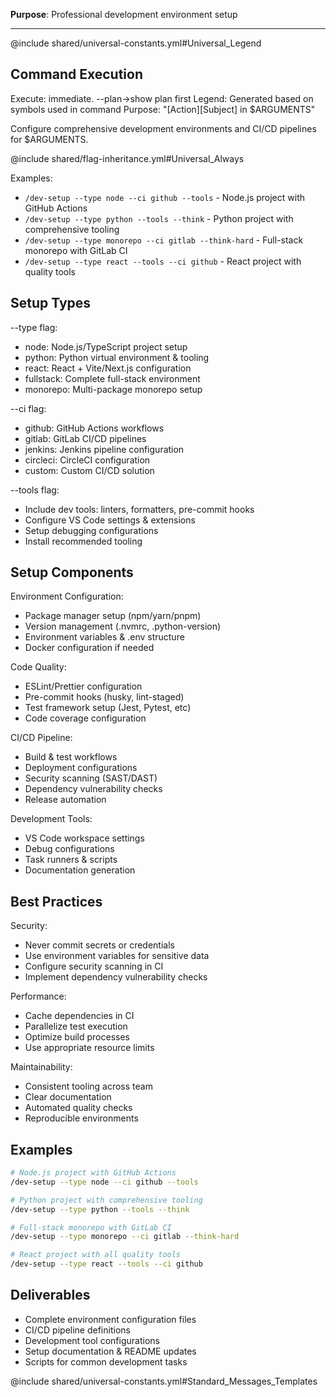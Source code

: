 **Purpose**: Professional development environment setup

---

@include shared/universal-constants.yml#Universal_Legend

## Command Execution
Execute: immediate. --plan→show plan first
Legend: Generated based on symbols used in command
Purpose: "[Action][Subject] in $ARGUMENTS"

Configure comprehensive development environments and CI/CD pipelines for $ARGUMENTS.

@include shared/flag-inheritance.yml#Universal_Always

Examples:
- `/dev-setup --type node --ci github --tools` - Node.js project with GitHub Actions
- `/dev-setup --type python --tools --think` - Python project with comprehensive tooling
- `/dev-setup --type monorepo --ci gitlab --think-hard` - Full-stack monorepo with GitLab CI
- `/dev-setup --type react --tools --ci github` - React project with quality tools

## Setup Types

--type flag:
- node: Node.js/TypeScript project setup
- python: Python virtual environment & tooling
- react: React + Vite/Next.js configuration
- fullstack: Complete full-stack environment
- monorepo: Multi-package monorepo setup

--ci flag:
- github: GitHub Actions workflows
- gitlab: GitLab CI/CD pipelines
- jenkins: Jenkins pipeline configuration
- circleci: CircleCI configuration
- custom: Custom CI/CD solution

--tools flag:
- Include dev tools: linters, formatters, pre-commit hooks
- Configure VS Code settings & extensions
- Setup debugging configurations
- Install recommended tooling

## Setup Components

Environment Configuration:
- Package manager setup (npm/yarn/pnpm)
- Version management (.nvmrc, .python-version)
- Environment variables & .env structure
- Docker configuration if needed

Code Quality:
- ESLint/Prettier configuration
- Pre-commit hooks (husky, lint-staged)
- Test framework setup (Jest, Pytest, etc)
- Code coverage configuration

CI/CD Pipeline:
- Build & test workflows
- Deployment configurations
- Security scanning (SAST/DAST)
- Dependency vulnerability checks
- Release automation

Development Tools:
- VS Code workspace settings
- Debug configurations
- Task runners & scripts
- Documentation generation

## Best Practices

Security:
- Never commit secrets or credentials
- Use environment variables for sensitive data
- Configure security scanning in CI
- Implement dependency vulnerability checks

Performance:
- Cache dependencies in CI
- Parallelize test execution
- Optimize build processes
- Use appropriate resource limits

Maintainability:
- Consistent tooling across team
- Clear documentation
- Automated quality checks
- Reproducible environments

## Examples

```bash
# Node.js project with GitHub Actions
/dev-setup --type node --ci github --tools

# Python project with comprehensive tooling
/dev-setup --type python --tools --think

# Full-stack monorepo with GitLab CI
/dev-setup --type monorepo --ci gitlab --think-hard

# React project with all quality tools
/dev-setup --type react --tools --ci github
```

## Deliverables

- Complete environment configuration files
- CI/CD pipeline definitions
- Development tool configurations
- Setup documentation & README updates
- Scripts for common development tasks

@include shared/universal-constants.yml#Standard_Messages_Templates
